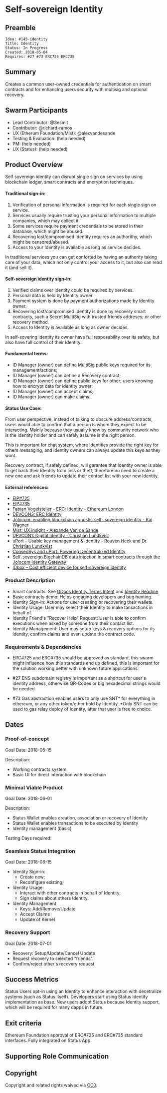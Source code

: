 # Self-sovereign Identity

## Preamble

    Idea: #145-identity
    Title: Identity
    Status: In Progress 
    Created: 2018-05-04
    Requires: #27 #73 ERC725 ERC735
    
## Summary

Creates a common user-owned credentials for authentication on smart contracts and for enhancing users security with multisig and optional recovery.

## Swarm Participants

- Lead Contributor:  @3esmit
- Contributor: @richard-ramos 
- UX (Etherum Foundation/Mist): @alexvandesande 
- Testing & Evaluation:  (help needed)
- PM: (help needed)
- UX (Status):  (help needed)


## Product Overview

Self sovereign identity can disrupt single sign on services by using blockchain ledger, smart contracts and encryption techniques.

#### Traditional sign-in:

1. Verification of personal information is required for each single sign on service.
2. Services usually require trusting your personal information to multiple companies, which may collect it.
3. Some services require payment credentials to be stored in their database, which might be abused.
4. Recovering lost/compromised Identity requires an authorithy, which might be censored/abused.
5. Access to your Identity is available as long as service decides.

In traditional services you can get conforted by having an authority taking care of your data, which not only control your access to it, but also can read it (and sell it).

#### Self-sovereign identity sign-in:

1. Verified claims over Identity could be required by services.
2. Personal data is held by Identity owner
3. Payment system is done by payment authorizations made by Identity owner.
4. Recovering lost/compromised Identity is done by recovery smart contracts, such a Secret MultiSig with trusted friends addreses; or other recovery method.
5. Access to Identity is available as long as owner decides.

In self-sovering identity its owner have full resposability over its safety, but also have full control of their Identity.

#### Fundamental terms:

- ID Manager (owner) can define MultiSig public keys required for its management/actions;
- ID Manager (owner) can define a Recovery contract;
- ID Manager (owner) can define public keys for other; users knowing how to encrypt data for identity owner;
- ID Manager (owner) can accept claims;
- ID Manager (owner) can make claims.

#### Status Use Case:

From user perspective, instead of talking to obscure address/contracts, users  would able to confirm that a person is whom they expect to be interacting.
Mainly because they usually know by community network who is the Identity holder and can safely assume is the right person.

This is important for chat system, where Identities provide the right key for others messaging, and Identity owners can always update this keys as they want.

Recovery contract, if safely defined, will garantee that Identity owner is able to get back their Identity from loss or theft, therefore no need to create a new one and ask friends to update their contact list with your new Identity.

#### External references: 

- [EIP#725](https://github.com/ethereum/EIPs/issues/725) 
- [EIP#735](https://github.com/ethereum/EIPs/issues/735)
- [Fabian Vogelsteller - ERC: Identity - Ethereum London](https://www.youtube.com/watch?v=jv3BmGGFP7c)
- [DEVCON3: ERC Identity](https://www.youtube.com/watch?v=pkwYVagytuA)
- [Jolocom: enabling blockchain agnostic self- sovereign identity - Kai Wagner](https://www.youtube.com/watch?v=vkEdDj5HtVs)
- [Mist: UX insight - Alexande Van de Sande](https://gist.github.com/alexvandesande/434f143fc6d08cb4388479a3d9f527a9)
- [DEVCON1: Digital Identity - Christian Lundkvist](https://www.youtube.com/watch?v=QpaTOvAhLR4)
- [uPort – Usable key management & identity - Rouven Heck and Dr. Christian Lundkvist](https://www.youtube.com/watch?v=qRevDM9D8WE)
- [ConsenSys and uPort: Powering Decentralized Identity](https://www.youtube.com/watch?v=VXAZdBtN3N0)
- [Self-sovereign BigchainDB data injection in smart contracts through the Jolocom Identity Gateway](https://www.youtube.com/watch?v=8K-BDlsx8KQ)
- [IDbox – Cost efficient device for self-sovereign identity](https://www.youtube.com/watch?v=h1Oz3oEtZxE)

### Product Description

- Smart contracts: See [GDocs Identity Terms Intent](https://docs.google.com/document/d/1K8tFjGneScuKiudpD3HfSpAd4eOe8012jn0Q3iDxEV0/edit#) and [Identity Readme](https://github.com/status-im/contracts/blob/develop/Identity.md)
- Basic contracts demo: Helps engaging developers and bug hunting. 
- Identity Sign-in: Actions for user creating or recovering their wallets.
- Identity Usage: User may select their Identity to make tansactions in behalf of.
- Identity Friend's "Recover Help" Request: User is able to confirm executions when asked by someone from their contact list.
- Identity Management: User may setup keys & recovery options for its identity, confirm claims and even update the contract code.

### Requirements & Dependencies

- ERC#725 and ERC#735 should be approved as standard, this swarm might influence how this standards end up defined, this is important for the solution working better with unknown future applications.

- #27 ENS subdomain registry is important as a shortcut for user's identity address, otherwise QR-Codes or big hexadecimal strings would be needed.

- #73 Gas abstraction enables users to only use SNT* for everything in ethereum, or any other token/ether hold by Identity. *Only SNT can be used to gas relay deploy of Identity, after that user is free to choice.


## Dates

### Proof-of-concept

Goal Date: 2018-05-15

Description: 
- Working contracts system 
- Basic UI for direct interaction with blockchain 

### Minimal Viable Product

Goal Date:  2018-06-01

Description:
- Status Wallet enables creation, association or recovery of Identity 
- Status Wallet enables transactions to be executed by Identity
- Identity management (basic)

Testing Days required: <!-- Days required at the end of development for testing -->

### Seamless Status Integration

Goal Date: 2018-06-15

- Identity Sign-in:
    - Create new;
    - Reconfigure existing;
- Identity Usage:
    - Interact with other contracts in behalf of Identity;
    - Sign claims about others Identity.
- Identity Management 
    - Keys: Add/Remove/Update 
    - Accept Claims
    - Update of Kernel
    
### Recovery Support

Goal Date: 2018-07-01

- Recovery: Setup/Update/Cancel Update 
- Request recovery to selected "friends".
- Confirm/reject other's recovery request

## Success Metrics

Status Users opt-in using an Identity to enhance interaction with decetralize systems (such as Status itself). 
Developers start using Status Identity implementation as base.
New users adopt Status because Identity support, which will be required for many dapps in future.

## Exit criteria

Ethereum Foundation approval of ERC#725 and ERC#735 standard interfaces.
Fully integrated on Status App.

## Supporting Role Communication
<!-- Once Requirements and Goals are fleshed out, then it should be communicated to supporting organelles if required -->

## Copyright
Copyright and related rights waived via [CC0](https://creativecommons.org/publicdomain/zero/1.0/).
